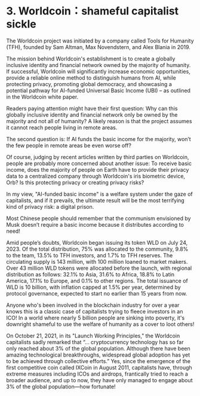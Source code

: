 # 3. Worldcoin：shameful capitalist sickle

The Worldcoin project was initiated by a company called Tools for Humanity (TFH), founded by Sam Altman, Max Novendstern, and Alex Blania in 2019.

The mission behind Worldcoin's establishment is to create a globally inclusive identity and financial network owned by the majority of humanity. If successful, Worldcoin will significantly increase economic opportunities, provide a reliable online method to distinguish humans from AI, while protecting privacy, promoting global democracy, and showcasing a potential pathway for AI-funded Universal Basic Income (UBI) – as outlined in the Worldcoin white paper.

Readers paying attention might have their first question: Why can this globally inclusive identity and financial network only be owned by the majority and not all of humanity? A likely reason is that the project assumes it cannot reach people living in remote areas.

The second question is: If AI funds the basic income for the majority, won’t the few people in remote areas be even worse off?

Of course, judging by recent articles written by third parties on Worldcoin, people are probably more concerned about another issue: To receive basic income, does the majority of people on Earth have to provide their privacy data to a centralized company through Worldcoin's iris biometric device, Orb? Is this protecting privacy or creating privacy risks?

In my view, "AI-funded basic income" is a welfare system under the gaze of capitalists, and if it prevails, the ultimate result will be the most terrifying kind of privacy risk: a digital prison.

Most Chinese people should remember that the communism envisioned by Musk doesn’t require a basic income because it distributes according to need!

Amid people’s doubts, Worldcoin began issuing its token WLD on July 24, 2023. Of the total distribution, 75% was allocated to the community, 9.8% to the team, 13.5% to TFH investors, and 1.7% to TFH reserves. The circulating supply is 143 million, with 100 million loaned to market makers. Over 43 million WLD tokens were allocated before the launch, with regional distribution as follows: 32.1% to Asia, 31.6% to Africa, 18.8% to Latin America, 17.1% to Europe, and 0.1% to other regions. The total issuance of WLD is 10 billion, with inflation capped at 1.5% per year, determined by protocol governance, expected to start no earlier than 15 years from now.

Anyone who's been involved in the blockchain industry for over a year knows this is a classic case of capitalists trying to fleece investors in an ICO! In a world where nearly 5 billion people are sinking into poverty, it's downright shameful to use the welfare of humanity as a cover to loot others!

On October 21, 2021, in its "Launch Working Principles," the Worldcoin capitalists sadly remarked that “... cryptocurrency technology has so far only reached about 3% of the global population. Although there have been amazing technological breakthroughs, widespread global adoption has yet to be achieved through collective efforts.” Yes, since the emergence of the first competitive coin called IXCoin in August 2011, capitalists have, through extreme measures including ICOs and airdrops, frantically tried to reach a broader audience, and up to now, they have only managed to engage about 3% of the global population—how fortunate!
